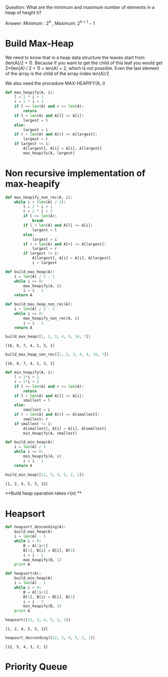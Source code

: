 
Question: What are the minimum and maximum number of elements in a heap of height h?

Answer: Minimum : $2^h$ , Maximum: $2^{h+1} - 1$

# Build Max-Heap

We need to know that in a heap data structure the leaves start from (len(A)/2 + 1). Because if you want to get the child of this leaf you would get 2*(len(A) / 2 + 1) = len(A) + 2, which is not possible. Even the last element of the array is the child of the array-index len(A)/2

We also need the procedure MAX-HEAPIFY(A, i)


```python
def max_heapify(A, i):
    l = 2 * i + 1
    r = 2 * i + 2
    if l >= len(A) and r >= len(A):
        return
    if l < len(A) and A[l] >= A[i]:
        largest = l
    else:
        largest = i
    if r < len(A) and A[r] >= A[largest]:
        largest = r
    if largest != i:
        A[largest], A[i] = A[i], A[largest]
        max_heapify(A, largest)
```

# Non recursive implementation of max-heapify


```python
def max_heapify_non_rec(A, i):
    while i < (len(A) / 2):
        l = 2 * i + 1
        r = 2 * i + 2
        if l >= len(A):
            break
        if l < len(A) and A[l] >= A[i]:
            largest = l
        else:
            largest = i
        if r < len(A) and A[r] >= A[largest]:
            largest = r
        if largest != i:
            A[largest], A[i] = A[i], A[largest]
            i = largest
```


```python
def build_max_heap(A):
    i = len(A) / 2 - 1
    while i >= 0:
        max_heapify(A, i)
        i = i - 1
    return A
```


```python
def build_max_heap_non_rec(A):
    i = len(A) / 2 - 1
    while i >= 0:
        max_heapify_non_rec(A, i)
        i = i - 1
    return A
```


```python
build_max_heap([1, 2, 3, 4, 9, 16, 7])
```




    [16, 9, 7, 4, 2, 3, 1]




```python
build_max_heap_non_rec([1, 2, 3, 4, 9, 16, 7])
```




    [16, 9, 7, 4, 2, 3, 1]




```python
def min_heapify(A, i):
    l = 2*i + 1
    r = 2*i + 2
    if l >= len(A) and r >= len(A):
        return
    if l < len(A) and A[l] <= A[i]:
        smallest = l
    else:
        smallest = i
    if r < len(A) and A[r] <= A[smallest]:
        smallest= r
    if smallest != i:
        A[smallest], A[i] = A[i], A[smallest]
        min_heapify(A, smallest)
```


```python
def build_min_heap(A):
    i = len(A) / 2
    while i >= 0:
        min_heapify(A, i)
        i = i - 1
    return A
```


```python
build_min_heap([12, 3, 4, 5, 2, 1])
```




    [1, 2, 4, 5, 3, 12]



**Build heap operation takes $\mathcal{O}(n)$ **

# Heapsort


```python
def heapsort_descending(A):
    build_max_heap(A)
    i = len(A) - 1
    while i > 0:
        B = A[:i+1]
        B[1], B[i] = B[i], B[1]
        i = i - 1
        max_heapify(B, 1)
    print A
```


```python
def heapsort(A):
    build_min_heap(A)
    i = len(A) - 1
    while i > 0:
        B = A[:i+1]
        B[1], B[i] = B[i], B[1]
        i = i - 1
        min_heapify(B, 1)
    print A
```


```python
heapsort([12, 3, 4, 5, 2, 1])
```

    [1, 2, 4, 5, 3, 12]



```python
heapsort_descending([12, 3, 4, 5, 2, 1])
```

    [12, 5, 4, 3, 2, 1]


# Priority Queue


```python

```
